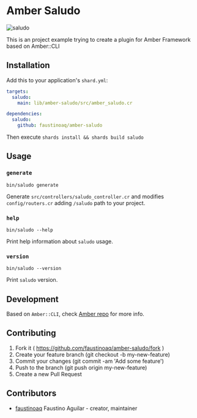 # Amber Saludo

![saludo](https://i.imgur.com/o02YW63.png)

This is an project example trying to create a plugin for Amber Framework based on Amber::CLI

## Installation

Add this to your application's `shard.yml`:

```yaml
targets:
  saludo:
    main: lib/amber-saludo/src/amber_saludo.cr

dependencies:
  saludo:
    github: faustinoaq/amber-saludo
```

Then execute `shards install && shards build saludo`

## Usage

### `generate`

```
bin/saludo generate
```

Generate `src/controllers/saludo_controller.cr` and modifies `config/routers.cr` adding `/saludo` path to your project.

### `help`

```
bin/saludo --help
```

Print help information about `saludo` usage.

### `version`

```
bin/saludo --version
```

Print `saludo` version.

## Development

Based on `Amber::CLI`, check [Amber repo](https://github.com/amberframwork/amber) for more info.

## Contributing

1. Fork it ( https://github.com/faustinoaq/amber-saludo/fork )
2. Create your feature branch (git checkout -b my-new-feature)
3. Commit your changes (git commit -am 'Add some feature')
4. Push to the branch (git push origin my-new-feature)
5. Create a new Pull Request

## Contributors

- [faustinoaq](https://github.com/faustinoaq) Faustino Aguilar - creator, maintainer

